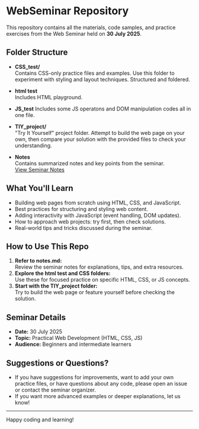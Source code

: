# WebSeminar Repository

This repository contains all the materials, code samples, and practice exercises from the Web Seminar held on **30 July 2025**.

## Folder Structure

- **CSS_test/**  
  Contains CSS-only practice files and examples. Use this folder to experiment with styling and layout techniques. Structured and foldered.

- **html test**  
  Includes HTML playground.

- **JS_test**
  Includes some JS operatons and DOM manipulation codes all in one file.


- **TIY_project/**  
  "Try It Yourself" project folder. Attempt to build the web page on your own, then compare your solution with the provided files to check your understanding.

- **Notes**  
  Contains summarized notes and key points from the seminar.  
  [View Seminar Notes](https://docs.google.com/document/d/1uVqx0YzfLiELxnRzQjmVmJ7ZKxFBQnnyHUg62oOvMwY/edit?usp=sharing)

## What You'll Learn

- Building web pages from scratch using HTML, CSS, and JavaScript.
- Best practices for structuring and styling web content.
- Adding interactivity with JavaScript (event handling, DOM updates).
- How to approach web projects: try first, then check solutions.
- Real-world tips and tricks discussed during the seminar.

## How to Use This Repo

1. **Refer to notes.md:**  
   Review the seminar notes for explanations, tips, and extra resources.
2. **Explore the html test and CSS folders:**  
   Use these for focused practice on specific HTML, CSS, or JS concepts.
3. **Start with the TIY_project folder:**  
   Try to build the web page or feature yourself before checking the solution.

## Seminar Details

- **Date:** 30 July 2025
- **Topic:** Practical Web Development (HTML, CSS, JS)
- **Audience:** Beginners and intermediate learners

## Suggestions or Questions?

- If you have suggestions for improvements, want to add your own practice files, or have questions about any code, please open an issue or contact the seminar organizer.
- If you want more advanced examples or deeper explanations, let us know!

---
Happy coding and learning!